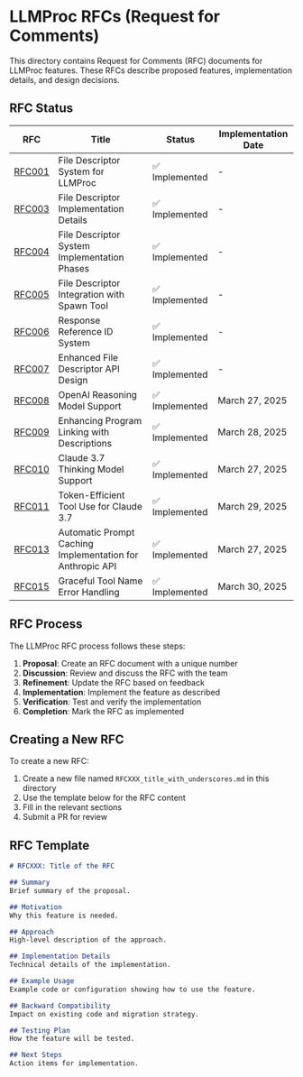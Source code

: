 # LLMProc RFCs (Request for Comments)

This directory contains Request for Comments (RFC) documents for LLMProc features. These RFCs describe proposed features, implementation details, and design decisions.

## RFC Status

| RFC | Title | Status | Implementation Date |
|-----|-------|--------|---------------------|
| [RFC001](RFC001_file_descriptor_system.md) | File Descriptor System for LLMProc | ✅ Implemented | - |
| [RFC003](RFC003_file_descriptor_implementation.md) | File Descriptor Implementation Details | ✅ Implemented | - |
| [RFC004](RFC004_fd_implementation_phases.md) | File Descriptor System Implementation Phases | ✅ Implemented | - |
| [RFC005](RFC005_fd_spawn_integration.md) | File Descriptor Integration with Spawn Tool | ✅ Implemented | - |
| [RFC006](RFC006_response_reference_id.md) | Response Reference ID System | ✅ Implemented | - |
| [RFC007](RFC007_fd_enhanced_api_design.md) | Enhanced File Descriptor API Design | ✅ Implemented | - |
| [RFC008](RFC008_openai_reasoning_model_support.md) | OpenAI Reasoning Model Support | ✅ Implemented | March 27, 2025 |
| [RFC009](RFC009_program_linking_descriptions.md) | Enhancing Program Linking with Descriptions | ✅ Implemented | March 28, 2025 |
| [RFC010](RFC010_claude_thinking_model_support.md) | Claude 3.7 Thinking Model Support | ✅ Implemented | March 27, 2025 |
| [RFC011](RFC011_token_efficient_tool_use.md) | Token-Efficient Tool Use for Claude 3.7 | ✅ Implemented | March 29, 2025 |
| [RFC013](RFC013_prompt_caching_implementation.md) | Automatic Prompt Caching Implementation for Anthropic API | ✅ Implemented | March 27, 2025 |
| [RFC015](RFC015_tool_name_error_handling.md) | Graceful Tool Name Error Handling | ✅ Implemented | March 30, 2025 |

## RFC Process

The LLMProc RFC process follows these steps:

1. **Proposal**: Create an RFC document with a unique number
2. **Discussion**: Review and discuss the RFC with the team
3. **Refinement**: Update the RFC based on feedback
4. **Implementation**: Implement the feature as described
5. **Verification**: Test and verify the implementation
6. **Completion**: Mark the RFC as implemented

## Creating a New RFC

To create a new RFC:

1. Create a new file named `RFCXXX_title_with_underscores.md` in this directory
2. Use the template below for the RFC content
3. Fill in the relevant sections
4. Submit a PR for review

## RFC Template

```markdown
# RFCXXX: Title of the RFC

## Summary
Brief summary of the proposal.

## Motivation
Why this feature is needed.

## Approach
High-level description of the approach.

## Implementation Details
Technical details of the implementation.

## Example Usage
Example code or configuration showing how to use the feature.

## Backward Compatibility
Impact on existing code and migration strategy.

## Testing Plan
How the feature will be tested.

## Next Steps
Action items for implementation.
```